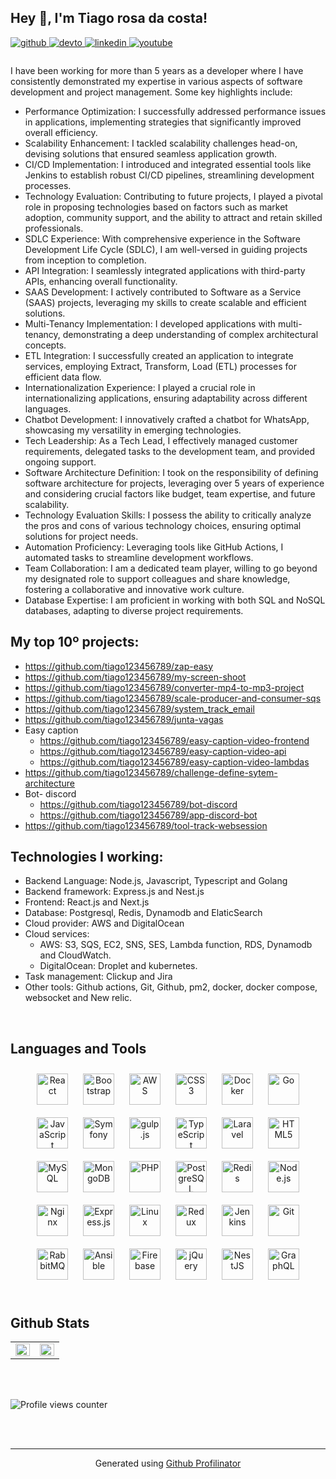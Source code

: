 ## Hey 👋, I'm Tiago rosa da costa!  
  

<a href="https://github.com/tiago123456789" target="_blank">
<img src=https://img.shields.io/badge/github-%2324292e.svg?&style=for-the-badge&logo=github&logoColor=white alt=github style="margin-bottom: 5px;" />
</a>
<a href="https://dev.to/tiago123456789" target="_blank">
<img src=https://img.shields.io/badge/dev.to-%2308090A.svg?&style=for-the-badge&logo=dev.to&logoColor=white alt=devto style="margin-bottom: 5px;" />
</a>
<a href="https://www.linkedin.com/in/tiago-rosa-da-costa/" target="_blank">
<img src=https://img.shields.io/badge/linkedin-%231E77B5.svg?&style=for-the-badge&logo=linkedin&logoColor=white alt=linkedin style="margin-bottom: 5px;" />
</a>
<a href="https://www.youtube.com/channel/UC13Ezj4p5A0gSB4sJjZLTCA" target="_blank">
<img src=https://img.shields.io/badge/youtube-%23EE4831.svg?&style=for-the-badge&logo=youtube&logoColor=white alt=youtube style="margin-bottom: 5px;" />
</a>  
  



###    

I have been working for more than 5 years as a developer where I have consistently demonstrated my expertise in various aspects of software development and project management. Some key highlights include:

- Performance Optimization: I successfully addressed performance issues in applications, implementing strategies that significantly improved overall efficiency.
- Scalability Enhancement: I tackled scalability challenges head-on, devising solutions that ensured seamless application growth.
- CI/CD Implementation: I introduced and integrated essential tools like Jenkins to establish robust CI/CD pipelines, streamlining development processes.
- Technology Evaluation: Contributing to future projects, I played a pivotal role in proposing technologies based on factors such as market adoption, community support, and the ability to attract and retain skilled professionals.
- SDLC Experience: With comprehensive experience in the Software Development Life Cycle (SDLC), I am well-versed in guiding projects from inception to completion.
- API Integration: I seamlessly integrated applications with third-party APIs, enhancing overall functionality.
- SAAS Development: I actively contributed to Software as a Service (SAAS) projects, leveraging my skills to create scalable and efficient solutions.
- Multi-Tenancy Implementation: I developed applications with multi-tenancy, demonstrating a deep understanding of complex architectural concepts.
- ETL Integration: I successfully created an application to integrate services, employing Extract, Transform, Load (ETL) processes for efficient data flow.
- Internationalization Experience: I played a crucial role in internationalizing applications, ensuring adaptability across different languages.
- Chatbot Development: I innovatively crafted a chatbot for WhatsApp, showcasing my versatility in emerging technologies.
- Tech Leadership: As a Tech Lead, I effectively managed customer requirements, delegated tasks to the development team, and provided ongoing support.
- Software Architecture Definition: I took on the responsibility of defining software architecture for projects, leveraging over 5 years of experience and considering crucial factors like budget, team expertise, and future scalability.
- Technology Evaluation Skills: I possess the ability to critically analyze the pros and cons of various technology choices, ensuring optimal solutions for project needs.
- Automation Proficiency: Leveraging tools like GitHub Actions, I automated tasks to streamline development workflows.
- Team Collaboration: I am a dedicated team player, willing to go beyond my designated role to support colleagues and share knowledge, fostering a collaborative and innovative work culture.
- Database Expertise: I am proficient in working with both SQL and NoSQL databases, adapting to diverse project requirements.

## My top 10º projects:
- https://github.com/tiago123456789/zap-easy
- https://github.com/tiago123456789/my-screen-shoot
- https://github.com/tiago123456789/converter-mp4-to-mp3-project
- https://github.com/tiago123456789/scale-producer-and-consumer-sqs
- https://github.com/tiago123456789/system_track_email
- https://github.com/tiago123456789/junta-vagas 
- Easy caption
  - https://github.com/tiago123456789/easy-caption-video-frontend
  - https://github.com/tiago123456789/easy-caption-video-api
  - https://github.com/tiago123456789/easy-caption-video-lambdas
- https://github.com/tiago123456789/challenge-define-sytem-architecture
- Bot- discord
  - https://github.com/tiago123456789/bot-discord
  - https://github.com/tiago123456789/app-discord-bot
- https://github.com/tiago123456789/tool-track-websession

## Technologies I working: 
- Backend Language: Node.js, Javascript, Typescript and Golang
- Backend framework: Express.js and Nest.js
- Frontend: React.js and Next.js
- Database: Postgresql, Redis, Dynamodb and ElaticSearch
- Cloud provider: AWS and DigitalOcean
- Cloud services: 
  - AWS: S3, SQS, EC2, SNS, SES, Lambda function, RDS, Dynamodb and CloudWatch.
  - DigitalOcean: Droplet and kubernetes.
- Task management: Clickup and Jira
- Other tools: Github actions, Git, Github, pm2, docker, docker compose, websocket and New relic.

<br/>

## Languages and Tools  
<div align="center">  
<img style="margin: 10px" src="https://profilinator.rishav.dev/skills-assets/react-original-wordmark.svg" alt="React" height="50" />  
<img style="margin: 10px" src="https://profilinator.rishav.dev/skills-assets/bootstrap-plain.svg" alt="Bootstrap" height="50" />  
<img style="margin: 10px" src="https://profilinator.rishav.dev/skills-assets/amazonwebservices-original-wordmark.svg" alt="AWS" height="50" />  
<img style="margin: 10px" src="https://profilinator.rishav.dev/skills-assets/css3-original-wordmark.svg" alt="CSS3" height="50" />  
<img style="margin: 10px" src="https://profilinator.rishav.dev/skills-assets/docker-original-wordmark.svg" alt="Docker" height="50" />  
<img style="margin: 10px" src="https://profilinator.rishav.dev/skills-assets/go-original.svg" alt="Go" height="50" />  
<img style="margin: 10px" src="https://profilinator.rishav.dev/skills-assets/javascript-original.svg" alt="JavaScript" height="50" />  
<img style="margin: 10px" src="https://profilinator.rishav.dev/skills-assets/symfony_black_03.svg" alt="Symfony" height="50" />  
<img style="margin: 10px" src="https://profilinator.rishav.dev/skills-assets/gulp-plain.svg" alt="gulp.js" height="50" />  
<img style="margin: 10px" src="https://profilinator.rishav.dev/skills-assets/typescript-original.svg" alt="TypeScript" height="50" />  
<img style="margin: 10px" src="https://profilinator.rishav.dev/skills-assets/laravel-plain-wordmark.svg" alt="Laravel" height="50" />  
<img style="margin: 10px" src="https://profilinator.rishav.dev/skills-assets/html5-original-wordmark.svg" alt="HTML5" height="50" />  
<img style="margin: 10px" src="https://profilinator.rishav.dev/skills-assets/mysql-original-wordmark.svg" alt="MySQL" height="50" />  
<img style="margin: 10px" src="https://profilinator.rishav.dev/skills-assets/mongodb-original-wordmark.svg" alt="MongoDB" height="50" />  
<img style="margin: 10px" src="https://profilinator.rishav.dev/skills-assets/php-original.svg" alt="PHP" height="50" />  
<img style="margin: 10px" src="https://profilinator.rishav.dev/skills-assets/postgresql-original-wordmark.svg" alt="PostgreSQL" height="50" />  
<img style="margin: 10px" src="https://profilinator.rishav.dev/skills-assets/redis-original-wordmark.svg" alt="Redis" height="50" />  
<img style="margin: 10px" src="https://profilinator.rishav.dev/skills-assets/nodejs-original-wordmark.svg" alt="Node.js" height="50" />  
<img style="margin: 10px" src="https://profilinator.rishav.dev/skills-assets/nginx-original.svg" alt="Nginx" height="50" />  
<img style="margin: 10px" src="https://profilinator.rishav.dev/skills-assets/express-original-wordmark.svg" alt="Express.js" height="50" />  
<img style="margin: 10px" src="https://profilinator.rishav.dev/skills-assets/linux-original.svg" alt="Linux" height="50" />  
<img style="margin: 10px" src="https://profilinator.rishav.dev/skills-assets/redux-original.svg" alt="Redux" height="50" />  
<img style="margin: 10px" src="https://profilinator.rishav.dev/skills-assets/jenkins-icon.svg" alt="Jenkins" height="50" />  
<img style="margin: 10px" src="https://profilinator.rishav.dev/skills-assets/git-scm-icon.svg" alt="Git" height="50" />  
<img style="margin: 10px" src="https://profilinator.rishav.dev/skills-assets/rabbitmq-icon.svg" alt="RabbitMQ" height="50" />  
<img style="margin: 10px" src="https://profilinator.rishav.dev/skills-assets/ansible.png" alt="Ansible" height="50" />  
<img style="margin: 10px" src="https://profilinator.rishav.dev/skills-assets/firebase.png" alt="Firebase" height="50" />  
<img style="margin: 10px" src="https://profilinator.rishav.dev/skills-assets/jquery.png" alt="jQuery" height="50" />  
<img style="margin: 10px" src="https://profilinator.rishav.dev/skills-assets/nestjs.svg" alt="NestJS" height="50" />  
<img style="margin: 10px" src="https://profilinator.rishav.dev/skills-assets/graphql.png" alt="GraphQL" height="50" />  
</div>  

<br/>  


## Github Stats  
<table><tr><td valign="top" width="50%">

<img src="https://github-readme-stats.vercel.app/api?username=tiago123456789&show_icons=true&count_private=true&hide_border=true" align="left" style="width: 100%" />

</td><td valign="top" width="50%">

<img src="https://github-readme-stats.vercel.app/api/top-langs/?username=tiago123456789&hide_border=true&layout=compact" align="left" style="width: 100%" />

</td></tr></table>  

<br/>  

  

<br/>  

![Profile views counter](https://komarev.com/ghpvc/?username=tiago123456789&&style=flat-square)  
  

<br/>  


<br />

----
<div align="center">Generated using <a href="https://profilinator.rishav.dev/" target="_blank">Github Profilinator</a></div>

